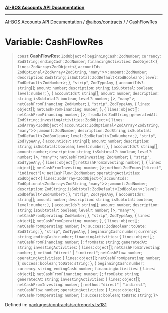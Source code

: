 [**AI-BOS Accounts API Documentation**](../../../README.md)

***

[AI-BOS Accounts API Documentation](../../../README.md) / [@aibos/contracts](../README.md) / [](../README.md) / CashFlowRes

# Variable: CashFlowRes

> `const` **CashFlowRes**: `ZodObject`\<\{ `beginningCash`: `ZodNumber`; `currency`: `ZodString`; `endingCash`: `ZodNumber`; `financingActivities`: `ZodObject`\<\{ `lines`: `ZodArray`\<`ZodObject`\<\{ `accountIds`: `ZodOptional`\<`ZodArray`\<`ZodString`, `"many"`\>\>; `amount`: `ZodNumber`; `description`: `ZodString`; `isSubtotal`: `ZodDefault`\<`ZodBoolean`\>; `level`: `ZodDefault`\<`ZodNumber`\>; \}, `"strip"`, `ZodTypeAny`, \{ `accountIds?`: `string`[]; `amount`: `number`; `description`: `string`; `isSubtotal`: `boolean`; `level`: `number`; \}, \{ `accountIds?`: `string`[]; `amount`: `number`; `description`: `string`; `isSubtotal?`: `boolean`; `level?`: `number`; \}\>, `"many"`\>; `netCashFromFinancing`: `ZodNumber`; \}, `"strip"`, `ZodTypeAny`, \{ `lines`: `object`[]; `netCashFromFinancing`: `number`; \}, \{ `lines`: `object`[]; `netCashFromFinancing`: `number`; \}\>; `fromDate`: `ZodString`; `generatedAt`: `ZodString`; `investingActivities`: `ZodObject`\<\{ `lines`: `ZodArray`\<`ZodObject`\<\{ `accountIds`: `ZodOptional`\<`ZodArray`\<`ZodString`, `"many"`\>\>; `amount`: `ZodNumber`; `description`: `ZodString`; `isSubtotal`: `ZodDefault`\<`ZodBoolean`\>; `level`: `ZodDefault`\<`ZodNumber`\>; \}, `"strip"`, `ZodTypeAny`, \{ `accountIds?`: `string`[]; `amount`: `number`; `description`: `string`; `isSubtotal`: `boolean`; `level`: `number`; \}, \{ `accountIds?`: `string`[]; `amount`: `number`; `description`: `string`; `isSubtotal?`: `boolean`; `level?`: `number`; \}\>, `"many"`\>; `netCashFromInvesting`: `ZodNumber`; \}, `"strip"`, `ZodTypeAny`, \{ `lines`: `object`[]; `netCashFromInvesting`: `number`; \}, \{ `lines`: `object`[]; `netCashFromInvesting`: `number`; \}\>; `method`: `ZodEnum`\<\[`"direct"`, `"indirect"`\]\>; `netCashFlow`: `ZodNumber`; `operatingActivities`: `ZodObject`\<\{ `lines`: `ZodArray`\<`ZodObject`\<\{ `accountIds`: `ZodOptional`\<`ZodArray`\<`ZodString`, `"many"`\>\>; `amount`: `ZodNumber`; `description`: `ZodString`; `isSubtotal`: `ZodDefault`\<`ZodBoolean`\>; `level`: `ZodDefault`\<`ZodNumber`\>; \}, `"strip"`, `ZodTypeAny`, \{ `accountIds?`: `string`[]; `amount`: `number`; `description`: `string`; `isSubtotal`: `boolean`; `level`: `number`; \}, \{ `accountIds?`: `string`[]; `amount`: `number`; `description`: `string`; `isSubtotal?`: `boolean`; `level?`: `number`; \}\>, `"many"`\>; `netCashFromOperating`: `ZodNumber`; \}, `"strip"`, `ZodTypeAny`, \{ `lines`: `object`[]; `netCashFromOperating`: `number`; \}, \{ `lines`: `object`[]; `netCashFromOperating`: `number`; \}\>; `success`: `ZodBoolean`; `toDate`: `ZodString`; \}, `"strip"`, `ZodTypeAny`, \{ `beginningCash`: `number`; `currency`: `string`; `endingCash`: `number`; `financingActivities`: \{ `lines`: `object`[]; `netCashFromFinancing`: `number`; \}; `fromDate`: `string`; `generatedAt`: `string`; `investingActivities`: \{ `lines`: `object`[]; `netCashFromInvesting`: `number`; \}; `method`: `"direct"` \| `"indirect"`; `netCashFlow`: `number`; `operatingActivities`: \{ `lines`: `object`[]; `netCashFromOperating`: `number`; \}; `success`: `boolean`; `toDate`: `string`; \}, \{ `beginningCash`: `number`; `currency`: `string`; `endingCash`: `number`; `financingActivities`: \{ `lines`: `object`[]; `netCashFromFinancing`: `number`; \}; `fromDate`: `string`; `generatedAt`: `string`; `investingActivities`: \{ `lines`: `object`[]; `netCashFromInvesting`: `number`; \}; `method`: `"direct"` \| `"indirect"`; `netCashFlow`: `number`; `operatingActivities`: \{ `lines`: `object`[]; `netCashFromOperating`: `number`; \}; `success`: `boolean`; `toDate`: `string`; \}\>

Defined in: [packages/contracts/src/reports.ts:181](https://github.com/pohlai88/accounts/blob/48103fb36d28b2b9bfb33472b6de2f719773cde9/packages/contracts/src/reports.ts#L181)
